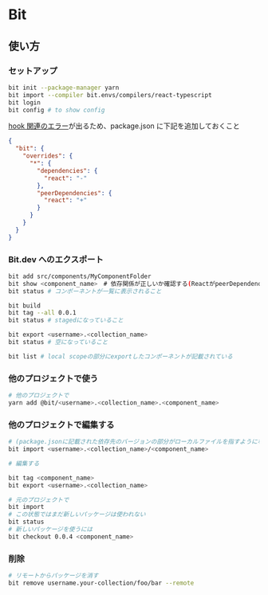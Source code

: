 # Bit

## 使い方

### セットアップ

```sh
bit init --package-manager yarn
bit import --compiler bit.envs/compilers/react-typescript
bit login
bit config # to show config
```

[hook 関連のエラー](https://discourse.bit.dev/t/invalid-hook-call-on-react-component/180)が出るため、package.json に下記を追加しておくこと

```json
{
  "bit": {
    "overrides": {
      "*": {
        "dependencies": {
          "react": "-"
        },
        "peerDependencies": {
          "react": "+"
        }
      }
    }
  }
}
```

### Bit.dev へのエクスポート

```sh
bit add src/components/MyComponentFolder
bit show <component_name>　# 依存関係が正しいか確認する(ReactがpeerDependenciesになっているかなど)
bit status # コンポーネントが一覧に表示されること

bit build
bit tag --all 0.0.1
bit status # stagedになっていること

bit export <username>.<collection_name>
bit status # 空になっていること

bit list # local scopeの部分にexportしたコンポーネントが記載されている
```

### 他のプロジェクトで使う

```sh
# 他のプロジェクトで
yarn add @bit/<username>.<collection_name>.<component_name>
```

### 他のプロジェクトで編集する

```sh
# (package.jsonに記載された依存先のバージョンの部分がローカルファイルを指すようになる)
bit import <username>.<collection_name>/<component_name>

# 編集する

bit tag <component_name>
bit export <username>.<collection_name>

# 元のプロジェクトで
bit import
# この状態ではまだ新しいパッケージは使われない
bit status
# 新しいパッケージを使うには
bit checkout 0.0.4 <component_name>
```

### 削除

```sh
# リモートからパッケージを消す
bit remove username.your-collection/foo/bar --remote
```